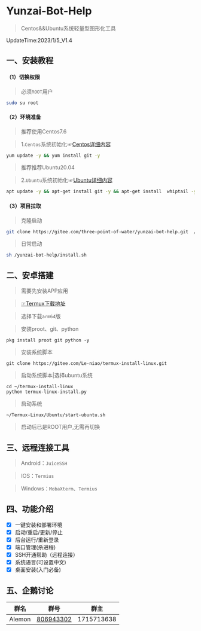# Yunzai-Bot-Help   

>Centos&&Ubuntu系统轻量型图形化工具    
 
UpdateTime:2023/1/5_V1.4 

## 一、安装教程 

#### （1）切换权限

>必须`ROOT`用户

```sh
sudo su root      
```

#### （2）环境准备

>推荐使用Centos7.6

>1.`Centos`系统初始化☞[Centos详细内容](https://gitee.com/ningmengchongshui/yunzai-bot-help/blob/main/centos/README.md)

```sh
yum update -y && yum install git -y    
```

>推荐推荐Ubuntu20.04

>2.`Ubuntu`系统初始化☞[Ubuntu详细内容](https://gitee.com/ningmengchongshui/yunzai-bot-help/blob/main/ubuntu/README.md)  

```sh
apt update -y && apt-get install git -y && apt-get install  whiptail -y
```

#### （3）项目拉取

>克隆启动

```sh
git clone https://gitee.com/three-point-of-water/yunzai-bot-help.git  /yunzai-bot-help && chmod +x /yunzai-bot-help/*/*.sh && sh /yunzai-bot-help/install.sh
```

>日常启动

```sh
sh /yunzai-bot-help/install.sh
```

## 二、安卓搭建

>需要先安装APP应用     

>[☞Termux下载地址](https://github.com/termux/termux-app/releases)    
 
>选择下载`arm64`版    

>安装proot、git、python

```shell
pkg install proot git python -y
```

>安装系统脚本

```shell
git clone https://gitee.com/Le-niao/termux-install-linux.git
```

>启动系统脚本|选择ubuntu系统

```shell
cd ~/termux-install-linux
python termux-linux-install.py
```

>启动系统

```shell
~/Termux-Linux/Ubuntu/start-ubuntu.sh
```

>启动后已是ROOT用户,无需再切换

## 三、远程连接工具    

> Android：`JuiceSSH`       
  
> IOS：`Termius`     

> Windows：`MobaXterm`、`Termius`  
  
## 四、功能介绍    
- [x]  一键安装和部署环境     
- [x] 启动/重启/更新/停止
- [x] 后台运行/重新登录  
- [x] 端口管理(杀进程)    
- [x] SSH开通帮助（远程连接）   
- [x] 系统语言(可设置中文)   
- [x] 桌面安装(入门必备)      

## 五、企鹅讨论    

群名  | 群号  |  群主 
------------- | -------------  | -------------    
Alemon| [806943302](https://jq.qq.com/?_wv=1027&k=AZ3Iigpq) | 1715713638 

